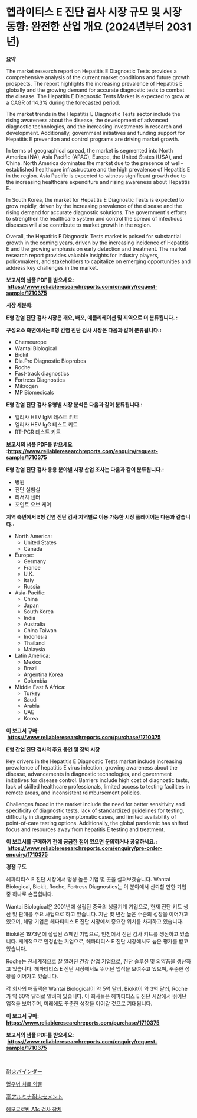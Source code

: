 <p><h1>헵라이티스 E 진단 검사 시장 규모 및 시장 동향: 완전한 산업 개요 (2024년부터 2031년)</h1></p><p><strong>요약</strong></p>
<p><p>The market research report on Hepatitis E Diagnostic Tests provides a comprehensive analysis of the current market conditions and future growth prospects. The report highlights the increasing prevalence of Hepatitis E globally and the growing demand for accurate diagnostic tests to combat the disease. The Hepatitis E Diagnostic Tests Market is expected to grow at a CAGR of 14.3% during the forecasted period.</p><p>The market trends in the Hepatitis E Diagnostic Tests sector include the rising awareness about the disease, the development of advanced diagnostic technologies, and the increasing investments in research and development. Additionally, government initiatives and funding support for Hepatitis E prevention and control programs are driving market growth.</p><p>In terms of geographical spread, the market is segmented into North America (NA), Asia Pacific (APAC), Europe, the United States (USA), and China. North America dominates the market due to the presence of well-established healthcare infrastructure and the high prevalence of Hepatitis E in the region. Asia Pacific is expected to witness significant growth due to the increasing healthcare expenditure and rising awareness about Hepatitis E.</p><p>In South Korea, the market for Hepatitis E Diagnostic Tests is expected to grow rapidly, driven by the increasing prevalence of the disease and the rising demand for accurate diagnostic solutions. The government's efforts to strengthen the healthcare system and control the spread of infectious diseases will also contribute to market growth in the region.</p><p>Overall, the Hepatitis E Diagnostic Tests market is poised for substantial growth in the coming years, driven by the increasing incidence of Hepatitis E and the growing emphasis on early detection and treatment. The market research report provides valuable insights for industry players, policymakers, and stakeholders to capitalize on emerging opportunities and address key challenges in the market.</p></p>
<p><strong>보고서의 샘플 PDF를 받으세요: &nbsp;<a href="https://www.reliableresearchreports.com/enquiry/request-sample/1710375">https://www.reliableresearchreports.com/enquiry/request-sample/1710375</a></strong></p>
<p><strong>시장 세분화:</strong></p>
<p><strong> E형 간염 진단 검사 시장은 개요, 배포, 애플리케이션 및 지역으로 더 분류됩니다. :</strong></p>
<p><strong>구성요소 측면에서는 E형 간염 진단 검사 시장은 다음과 같이 분류됩니다.:</strong></p>
<p><ul><li>Chemeurope</li><li>Wantai Biological</li><li>Biokit</li><li>Dia.Pro Diagnostic Bioprobes</li><li>Roche</li><li>Fast-track diagnostics</li><li>Fortress Diagnostics</li><li>Mikrogen</li><li>MP Biomedicals</li></ul></p>
<p><strong> E형 간염 진단 검사 유형별 시장 분석은 다음과 같이 분류됩니다.:</strong></p>
<p><ul><li>엘리사 HEV IgM 테스트 키트</li><li>엘리사 HEV IgG 테스트 키트</li><li>RT-PCR 테스트 키트</li></ul></p>
<p><strong>보고서의 샘플 PDF를 받으세요 :<a href="https://www.reliableresearchreports.com/enquiry/request-sample/1710375">https://www.reliableresearchreports.com/enquiry/request-sample/1710375</a></strong></p>
<p><strong> E형 간염 진단 검사 응용 분야별 시장 산업 조사는 다음과 같이 분류됩니다.:</strong></p>
<p><ul><li>병원</li><li>진단 실험실</li><li>리서치 센터</li><li>포인트 오브 케어</li></ul></p>
<p><strong>지역 측면에서 E형 간염 진단 검사 지역별로 이용 가능한 시장 플레이어는 다음과 같습니다.:</strong></p>
<p><ul>
    <li>
        North America:
        <ul>
            <li>United States</li>
            <li>Canada</li>
        </ul>
    </li>
    <li>
        Europe:
        <ul>
            <li>Germany</li>
            <li>France</li>
            <li>U.K.</li>
            <li>Italy</li>
            <li>Russia</li>
        </ul>
    </li>
    <li>
        Asia-Pacific:
        <ul>
            <li>China</li>
            <li>Japan</li>
            <li>South Korea</li>
            <li>India</li>
            <li>Australia</li>
            <li>China Taiwan</li>
            <li>Indonesia</li>
            <li>Thailand</li>
            <li>Malaysia</li>
        </ul>
    </li>
    <li>
        Latin America:
        <ul>
            <li>Mexico</li>
            <li>Brazil</li>
            <li>Argentina Korea</li>
            <li>Colombia</li>
        </ul>
    </li>
    <li>
        Middle East & Africa:
        <ul>
            <li>Turkey</li>
            <li>Saudi</li>
            <li>Arabia</li>
            <li>UAE</li>
            <li>Korea</li>
        </ul>
    </li>
    </ul></p>
<p><strong>이 보고서 구매: &nbsp;<a href="https://www.reliableresearchreports.com/purchase/1710375">https://www.reliableresearchreports.com/purchase/1710375</a></strong></p>
<p><strong>E형 간염 진단 검사의 주요 동인 및 장벽 시장</strong></p>
<p><p>Key drivers in the Hepatitis E Diagnostic Tests market include increasing prevalence of hepatitis E virus infection, growing awareness about the disease, advancements in diagnostic technologies, and government initiatives for disease control. Barriers include high cost of diagnostic tests, lack of skilled healthcare professionals, limited access to testing facilities in remote areas, and inconsistent reimbursement policies.</p><p>Challenges faced in the market include the need for better sensitivity and specificity of diagnostic tests, lack of standardized guidelines for testing, difficulty in diagnosing asymptomatic cases, and limited availability of point-of-care testing options. Additionally, the global pandemic has shifted focus and resources away from hepatitis E testing and treatment.</p></p>
<p><strong>이 보고서를 구매하기 전에 궁금한 점이 있으면 문의하거나 공유하세요.: &nbsp;<a href="https://www.reliableresearchreports.com/enquiry/pre-order-enquiry/1710375">https://www.reliableresearchreports.com/enquiry/pre-order-enquiry/1710375</a></strong></p>
<p><strong>경쟁 구도</strong></p>
<p><p>헤파티티스 E 진단 시장에서 명성 높은 기업 몇 곳을 살펴보겠습니다. Wantai Biological, Biokit, Roche, Fortress Diagnostics는 이 분야에서 신뢰할 만한 기업 중 하나로 손꼽힙니다.</p><p>Wantai Biological은 2001년에 설립된 중국의 생물기계 기업으로, 현재 진단 키트 생산 및 판매를 주요 사업으로 하고 있습니다. 지난 몇 년간 높은 수준의 성장을 이어가고 있으며, 해당 기업은 헤파티티스 E 진단 시장에서 중요한 위치를 차지하고 있습니다.</p><p>Biokit은 1973년에 설립된 스페인 기업으로, 인천에서 진단 검사 키트를 생산하고 있습니다. 세계적으로 인정받는 기업으로, 헤파티티스 E 진단 시장에서도 높은 평가를 받고 있습니다.</p><p>Roche는 전세계적으로 잘 알려진 건강 산업 기업으로, 진단 솔루션 및 의약품을 생산하고 있습니다. 헤파티티스 E 진단 시장에서도 뛰어난 업적을 보여주고 있으며, 꾸준한 성장을 이어가고 있습니다.</p><p>각 회사의 매출액은 Wantai Biological이 약 5억 달러, Biokit이 약 3억 달러, Roche가 약 60억 달러로 알려져 있습니다. 이 회사들은 헤파티티스 E 진단 시장에서 뛰어난 업적을 보여주며, 미래에도 꾸준한 성장을 이어갈 것으로 기대됩니다.</p></p>
<p><strong>이 보고서 구매: &nbsp; <a href="https://www.reliableresearchreports.com/purchase/1710375">https://www.reliableresearchreports.com/purchase/1710375</a></strong></p>
<p><strong>보고서의 샘플 PDF를 받으세요: &nbsp;<a href="https://www.reliableresearchreports.com/enquiry/request-sample/1710375">https://www.reliableresearchreports.com/enquiry/request-sample/1710375</a></strong><strong></strong></p>
<p>&nbsp;</p>
<p><p><a href="https://github.com/MosesSpinka1914/Market-Research-Report-List-1/blob/main/27390359235.md">耐火バインダー</a></p><p><a href="https://github.com/Tristiarton768456/Market-Research-Report-List-1/blob/main/70076778393.md">혈우병 치료 약물</a></p><p><a href="https://github.com/bevdtkn4419963/Market-Research-Report-List-1/blob/main/18926639234.md">高アルミナ耐火セメント</a></p><p><a href="https://github.com/vsoq0zknh59/Market-Research-Report-List-1/blob/main/42005378392.md">헤모글로빈 A1c 검사 장치</a></p></p>